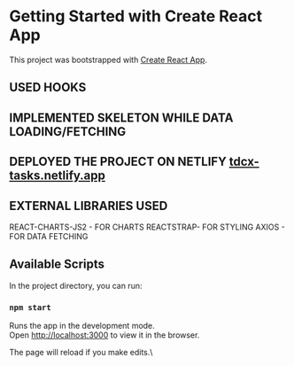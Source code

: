 # Getting Started with Create React App

This project was bootstrapped with [Create React App](https://github.com/facebook/create-react-app).


## USED HOOKS
## IMPLEMENTED SKELETON WHILE DATA LOADING/FETCHING
## DEPLOYED THE PROJECT ON NETLIFY [tdcx-tasks.netlify.app](tdcx-tasks.netlify.app)

## EXTERNAL LIBRARIES USED
REACT-CHARTS-JS2 - FOR CHARTS
REACTSTRAP- FOR STYLING
AXIOS - FOR DATA FETCHING

## Available Scripts

In the project directory, you can run:

### `npm start`

Runs the app in the development mode.\
Open [http://localhost:3000](http://localhost:3000) to view it in the browser.

The page will reload if you make edits.\



